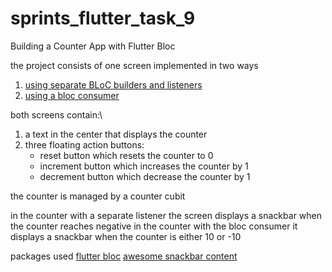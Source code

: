 # sprints_flutter_task_9

Building a Counter App with Flutter Bloc

the project consists of one screen implemented in two ways
1. [using separate BLoC builders and listeners](https://github.com/Mostafa-Elzohirey/sprints_flutter_task_9/blob/master/lib/counter_screen.dart)
2. [using a bloc consumer](https://github.com/Mostafa-Elzohirey/sprints_flutter_task_9/blob/master/lib/counter_screen_consumer.dart)

both screens contain:\
1. a text in the center that displays the counter
2. three floating action buttons:
    * reset button which resets the counter to 0
    * increment button which increases the counter by 1
    * decrement button which decrease the counter by 1
   
the counter is managed by a counter cubit

in the counter with a separate listener the screen displays a snackbar when the counter reaches negative
in the counter with the bloc consumer it displays a snackbar when the counter is either 10 or -10


packages used
[flutter bloc](https://pub.dev/packages/flutter_bloc)
[awesome snackbar content](https://pub.dev/packages/awesome_snackbar_content)



